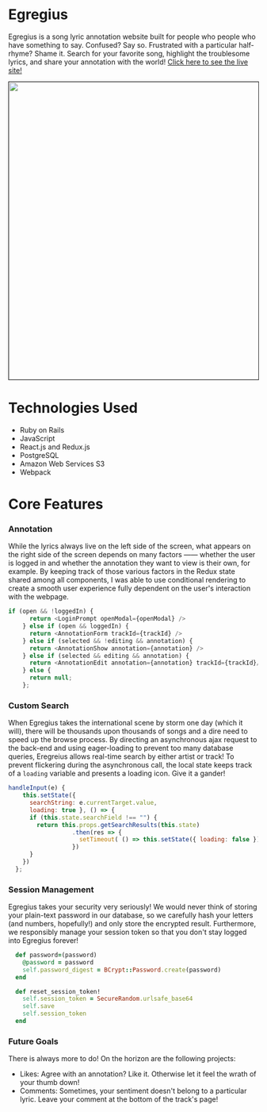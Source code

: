 # Egregius

Egregius is a song lyric annotation website built for people who people who have something to say. Confused? Say so. Frustrated with a particular half-rhyme? Shame it. Search for your favorite song, highlight the troublesome lyrics, and share your annotation with the world! [Click here to see the live site!](https://egregius.herokuapp.com/#/)

<p align="center" > 
  <img src="https://github.com/L412/Egregius/blob/master/app/assets/images/github/egregius-front-page.png" width="600" border="1px solid black"/>
</p>

# Technologies Used
* Ruby on Rails
* JavaScript
* React.js and Redux.js
* PostgreSQL
* Amazon Web Services S3
* Webpack

# Core Features
### Annotation
While the lyrics always live on the left side of the screen, what appears on the right side of the screen depends on many factors —— whether the user is logged in and whether the annotation they want to view is their own, for example. By keeping track of those various factors in the Redux state shared among all components, I was able to use conditional rendering to create a smooth user experience fully dependent on the user's interaction with the webpage.

```javascript
if (open && !loggedIn) {
      return <LoginPrompt openModal={openModal} />
    } else if (open && loggedIn) {
      return <AnnotationForm trackId={trackId} />
    } else if (selected && !editing && annotation) {
      return <AnnotationShow annotation={annotation} />
    } else if (selected && editing && annotation) {
      return <AnnotationEdit annotation={annotation} trackId={trackId}/>
    } else {
      return null;
    };
```

### Custom Search
When Egregius takes the international scene by storm one day (which it will), there will be thousands upon thousands of songs and a dire need to speed up the browse process. By directing an asynchronous ajax request to the back-end and using eager-loading to prevent too many database queries, Eregreius allows real-time search by either artist or track! To prevent flickering during the asynchronous call, the local state keeps track of a `loading` variable and presents a loading icon. Give it a gander!

```javascript 
handleInput(e) {
    this.setState({ 
      searchString: e.currentTarget.value,
      loading: true }, () => {
      if (this.state.searchField !== "") {
        return this.props.getSearchResults(this.state)
                  .then(res => {
                    setTimeout( () => this.setState({ loading: false }), 500)
                  })
      }
    })
  };
```

### Session Management
Egregius takes your security very seriously! We would never think of storing your plain-text password in our database, so we carefully hash your letters (and numbers, hopefully!) and only store the encrypted result. Furthermore, we responsibly manage your session token so that you don't stay logged into Egregius forever!

```ruby
  def password=(password)
    @password = password
    self.password_digest = BCrypt::Password.create(password)
  end

  def reset_session_token!
    self.session_token = SecureRandom.urlsafe_base64
    self.save
    self.session_token
  end
```

### Future Goals
There is always more to do! On the horizon are the following projects:
* Likes: Agree with an annotation? Like it. Otherwise let it feel the wrath of your thumb down!
* Comments: Sometimes, your sentiment doesn't belong to a particular lyric. Leave your comment at the bottom of the track's page!
